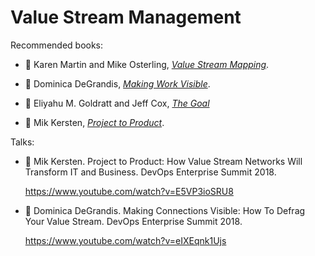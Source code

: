 # Value Stream Management

Recommended books:

* :green_book: Karen Martin and Mike Osterling, [_Value Stream Mapping_](../bibliography/books.md/#martin-osterling-2014).

* :green_book: Dominica DeGrandis, [_Making Work Visible_](../bibliography/books.md/#degrandis-2017).

* :green_book: Eliyahu M. Goldratt and Jeff Cox, [_The Goal_](../bibliogrpahy/books.md/#goldratt-cox-2014)

* :green_book: Mik Kersten, [_Project to Product_](../bibliography/books.md/#kersten-2018).

Talks:

* :movie_camera: Mik Kersten. Project to Product: How Value Stream Networks Will Transform IT and Business. DevOps Enterprise Summit 2018.

  https://www.youtube.com/watch?v=E5VP3ioSRU8

* :movie_camera: Dominica DeGrandis. Making Connections Visible: How To Defrag Your Value Stream. DevOps Enterprise Summit 2018.

  https://www.youtube.com/watch?v=eIXEqnk1Ujs